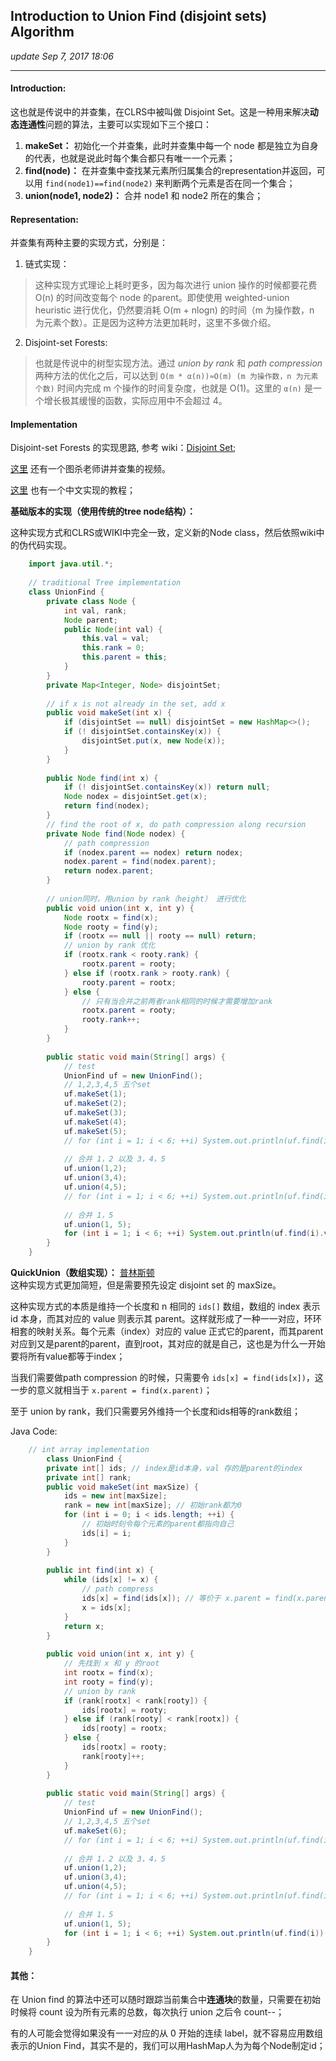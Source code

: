 ## Introduction to Union Find (disjoint sets) Algorithm
_update Sep 7, 2017  18:06_

---
#### Introduction:
这也就是传说中的并查集，在CLRS中被叫做 Disjoint Set。这是一种用来解决**动态连通性**问题的算法，主要可以实现如下三个接口：

1.  **makeSet：**  初始化一个并查集，此时并查集中每一个 node 都是独立为自身的代表，也就是说此时每个集合都只有唯一一个元素；
2.  **find(node)：**  在并查集中查找某元素所归属集合的representation并返回，可以用 `find(node1)==find(node2)` 来判断两个元素是否在同一个集合；
3.  **union(node1, node2)：**  合并 node1 和 node2 所在的集合；

#### Representation:
并查集有两种主要的实现方式，分别是：

1.  链式实现：
> 这种实现方式理论上耗时更多，因为每次进行 union 操作的时候都要花费 O(n) 的时间改变每个 node 的parent。即使使用 weighted-union heuristic 进行优化，仍然要消耗 O(m + nlogn) 的时间（m 为操作数，n 为元素个数）。正是因为这种方法更加耗时，这里不多做介绍。

2.  Disjoint-set Forests:
> 也就是传说中的树型实现方法。通过 _union by rank_ 和 _path compression_ 两种方法的优化之后，可以达到 `O(m * α(n))≈O(m) (m 为操作数，n 为元素个数)` 时间内完成 m 个操作的时间复杂度，也就是 O(1)。这里的 `α(n)` 是一个增长极其缓慢的函数，实际应用中不会超过 4。

#### Implementation
Disjoint-set Forests 的实现思路, 参考 wiki：[Disjoint Set](https://en.wikipedia.org/wiki/Disjoint-set_data_structure);

[这里](https://www.youtube.com/watch?v=ID00PMy0-vE) 还有一个图杀老师讲并查集的视频。

[这里](https://neo1218.github.io/unionfind/) 也有一个中文实现的教程；

**基础版本的实现（使用传统的tree node结构）：**

这种实现方式和CLRS或WIKI中完全一致，定义新的Node class，然后依照wiki中的伪代码实现。
```java
    import java.util.*;
    
    // traditional Tree implementation
    class UnionFind {
        private class Node {
            int val, rank;
            Node parent;
            public Node(int val) {
                this.val = val;
                this.rank = 0;
                this.parent = this;
            }
        }
        private Map<Integer, Node> disjointSet;
    
        // if x is not already in the set, add x
        public void makeSet(int x) {
            if (disjointSet == null) disjointSet = new HashMap<>();
            if (! disjointSet.containsKey(x)) {
                disjointSet.put(x, new Node(x));
            }
        }
    
        public Node find(int x) {
            if (! disjointSet.containsKey(x)) return null;
            Node nodex = disjointSet.get(x);
            return find(nodex);
        }
        // find the root of x, do path compression along recursion
        private Node find(Node nodex) {
            // path compression
            if (nodex.parent == nodex) return nodex;
            nodex.parent = find(nodex.parent);
            return nodex.parent;
        }
        
        // union同时，用union by rank（height） 进行优化
        public void union(int x, int y) {
            Node rootx = find(x);
            Node rooty = find(y);
            if (rootx == null || rooty == null) return;
            // union by rank 优化
            if (rootx.rank < rooty.rank) {
                rootx.parent = rooty;
            } else if (rootx.rank > rooty.rank) {
                rooty.parent = rootx;
            } else {
                // 只有当合并之前两者rank相同的时候才需要增加rank
                rootx.parent = rooty;
                rooty.rank++;
            }
        }
    
        public static void main(String[] args) {
            // test
            UnionFind uf = new UnionFind();
            // 1,2,3,4,5 五个set
            uf.makeSet(1);
            uf.makeSet(2);
            uf.makeSet(3);
            uf.makeSet(4);
            uf.makeSet(5);
            // for (int i = 1; i < 6; ++i) System.out.println(uf.find(i).val);
    
            // 合并 1，2 以及 3，4，5
            uf.union(1,2);
            uf.union(3,4);
            uf.union(4,5);
            // for (int i = 1; i < 6; ++i) System.out.println(uf.find(i).val);
    
            // 合并 1，5
            uf.union(1, 5);
            for (int i = 1; i < 6; ++i) System.out.println(uf.find(i).val);
        }
    }
```

**QuickUnion（数组实现）：**
[普林斯顿](http://algs4.cs.princeton.edu/15uf/)  
这种实现方式更加简短，但是需要预先设定 disjoint set 的 maxSize。

这种实现方式的本质是维持一个长度和 n 相同的 `ids[]` 数组，数组的 index 表示 id 本身，而其对应的 value 则表示其 parent。这样就形成了一种一一对应，环环相套的映射关系。每个元素（index）对应的 value 正式它的parent，而其parent对应到又是parent的parent，直到root，其对应的就是自己，这也是为什么一开始要将所有value都等于index；

当我们需要做path compression 的时候，只需要令 `ids[x] = find(ids[x])`，这一步的意义就相当于 `x.parent = find(x.parent)`；

至于 union by rank，我们只需要另外维持一个长度和ids相等的rank数组；

Java Code:
```java
    // int array implementation
        class UnionFind {
        private int[] ids; // index是id本身，val 存的是parent的index
        private int[] rank;
        public void makeSet(int maxSize) {
            ids = new int[maxSize];
            rank = new int[maxSize]; // 初始rank都为0
            for (int i = 0; i < ids.length; ++i) {
                // 初始时刻令每个元素的parent都指向自己
                ids[i] = i;
            }
        }
    
        public int find(int x) {
            while (ids[x] != x) {
                // path compress
                ids[x] = find(ids[x]); // 等价于 x.parent = find(x.parent)
                x = ids[x];
            }
            return x;
        }
    
        public void union(int x, int y) {
            // 先找到 x 和 y 的root
            int rootx = find(x);
            int rooty = find(y);
            // union by rank
            if (rank[rootx] < rank[rooty]) {
                ids[rootx] = rooty;
            } else if (rank[rooty] < rank[rootx]) {
                ids[rooty] = rootx;
            } else {
                ids[rootx] = rooty;
                rank[rooty]++;
            }
        }
    
        public static void main(String[] args) {
            // test
            UnionFind uf = new UnionFind();
            // 1,2,3,4,5 五个set
            uf.makeSet(6);
            // for (int i = 1; i < 6; ++i) System.out.println(uf.find(i));
    
            // 合并 1，2 以及 3，4，5
            uf.union(1,2);
            uf.union(3,4);
            uf.union(4,5);
            // for (int i = 1; i < 6; ++i) System.out.println(uf.find(i));
    
            // 合并 1，5
            uf.union(1, 5);
            for (int i = 1; i < 6; ++i) System.out.println(uf.find(i));
        }
    }
```    

#### 其他：
在 Union find 的算法中还可以随时跟踪当前集合中**连通块**的数量，只需要在初始时候将 count 设为所有元素的总数，每次执行 union 之后令 count--；

有的人可能会觉得如果没有一一对应的从 0 开始的连续 label，就不容易应用数组表示的Union Find，其实不是的，我们可以用HashMap人为为每个Node制定id；








